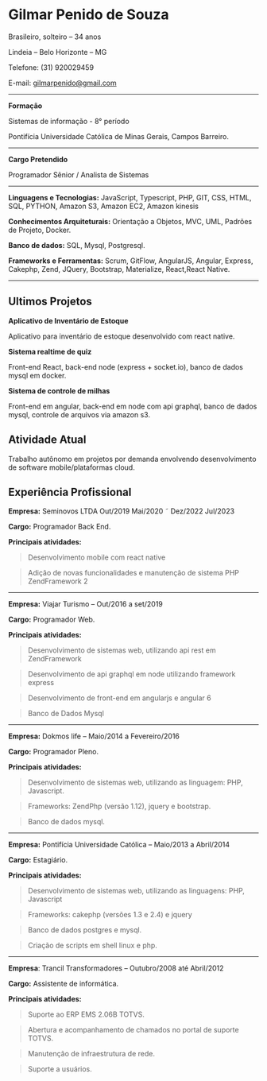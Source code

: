 # **Gilmar Penido de Souza**
Brasileiro, solteiro – 34 anos

Lindeia – Belo Horizonte – MG  

Telefone: (31) 920029459 

E-mail: [gilmarpenido@gmail.com](mailto:gilmarpenido@gmail.com)

------------------

**Formação**

Sistemas de informação - 8° período

Pontifícia Universidade Católica de Minas Gerais, Campos Barreiro.

------------------

**Cargo Pretendido** 

Programador Sênior / Analista de Sistemas

------------------

**Linguagens e Tecnologias:** JavaScript, Typescript, PHP, GIT, CSS, HTML, SQL, PYTHON, Amazon S3, Amazon EC2, Amazon kinesis

**Conhecimentos Arquiteturais:** Orientação a Objetos, MVC, UML, Padrões de Projeto, Docker.

**Banco de dados:** SQL, Mysql, Postgresql.

**Frameworks e Ferramentas:** Scrum, GitFlow, AngularJS, Angular, Express, Cakephp, Zend, JQuery, Bootstrap, Materialize, React,React Native.

------------------

## **Ultimos Projetos**

**Aplicativo de Inventário de Estoque**

Aplicativo para inventário de estoque desenvolvido com react native.

**Sistema realtime de quiz**

Front-end React, back-end node (express + socket.io), banco de dados mysql em docker.    

**Sistema de controle de milhas**

Front-end em angular, back-end em node com api graphql, banco de dados mysql, controle de arquivos via amazon s3. 


## **Atividade Atual**

Trabalho autônomo em projetos por demanda envolvendo desenvolvimento de software mobile/plataformas cloud.

## **Experiência Profissional**

**Empresa:** Seminovos LTDA Out/2019 Mai/2020  ˜  Dez/2022 Jul/2023

**Cargo:** Programador Back End.

**Principais atividades:**

  >  Desenvolvimento mobile com react native
  
  >  Adição de novas funcionalidades e manutenção de sistema PHP ZendFramework 2

------------------


**Empresa:** Viajar Turismo – Out/2016 a set/2019

**Cargo:** Programador Web.

**Principais atividades:**

  >  Desenvolvimento de sistemas web, utilizando api rest em ZendFramework

  >  Desenvolvimento de api  graphql em node utilizando framework express

  >  Desenvolvimento de front-end em angularjs e angular 6

  >  Banco de Dados Mysql

------------------

**Empresa:** Dokmos life – Maio/2014 a Fevereiro/2016

**Cargo:** Programador Pleno.

**Principais atividades:**

  >  Desenvolvimento de sistemas web, utilizando as linguagem:  PHP, Javascript.
  
  >  Frameworks: ZendPhp (versão 1.12), jquery e bootstrap. 
  
  >  Banco de dados mysql.

------------------

**Empresa:** Pontifícia Universidade Católica – Maio/2013 a Abril/2014

**Cargo:** Estagiário.

**Principais atividades:**

>  Desenvolvimento de sistemas web, utilizando as linguagens: PHP, Javascript

>  Frameworks: cakephp (versões 1.3 e 2.4) e jquery

>  Banco de dados postgres e mysql.  

>  Criação de scripts em shell linux e php.

------------------

**Empresa**: Trancil Transformadores – Outubro/2008 até Abril/2012

**Cargo:** Assistente de informática.

**Principais atividades:**

>Suporte ao ERP EMS 2.06B TOTVS.

>Abertura e acompanhamento de chamados no portal de suporte TOTVS.

>Manutenção de infraestrutura de rede.

>Suporte a usuários.
